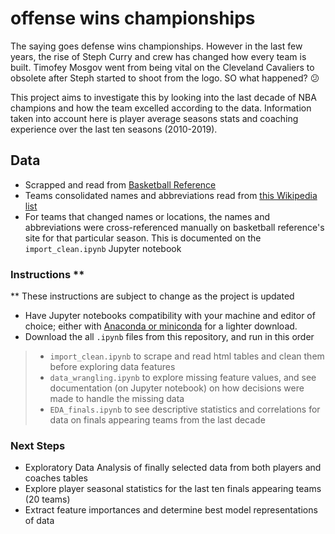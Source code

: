 # offense wins championships

The saying goes defense wins championships. However in the last few years, the rise of Steph Curry and crew has changed how every team is built. Timofey Mosgov went from being vital on the Cleveland Cavaliers to obsolete after Steph started to shoot from the logo. SO what happened? :confused:

This project aims to investigate this by looking into the last decade of NBA champions and how the team excelled according to the data. Information taken into account here is player average seasons stats and coaching experience over the last ten seasons (2010-2019).

## Data

- Scrapped and read from [Basketball Reference](https://www.basketball-reference.com/)
- Teams consolidated names and abbreviations read from [this Wikipedia list](https://en.wikipedia.org/wiki/wikipedia:WikiProject_National_Basketball_Association/National_Basketball_Association_team_abbreviations)
- For teams that changed names or locations, the names and abbreviations were cross-referenced manually on basketball reference's site for that particular season. This is documented on the `import_clean.ipynb` Jupyter notebook

### Instructions **

** These instructions are subject to change as the project is updated

- Have Jupyter notebooks compatibility with your machine and editor of choice; either with [Anaconda or miniconda](https://docs.conda.io/projects/conda/en/latest/user-guide/install/download.html) for a lighter download.
- Download the all `.ipynb` files from this repository, and run in this order

> - `import_clean.ipynb` to scrape and read html tables and clean them before exploring data features
> - `data_wrangling.ipynb` to explore missing feature values, and see documentation (on Jupyter notebook) on how decisions were made to handle the missing data
> - `EDA_finals.ipynb` to see descriptive statistics and correlations for data on finals appearing teams from the last decade

### Next Steps

- Exploratory Data Analysis of finally selected data from both players and coaches tables
- Explore player seasonal statistics for the last ten finals appearing teams (20 teams)
- Extract feature importances and determine best model representations of data
